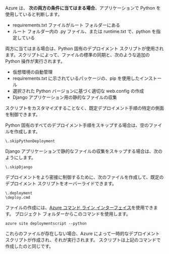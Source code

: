 Azure は、 **次の両方の条件に当てはまる場合**、アプリケーションで Python を使用していると判断します。

* requirements.txt ファイルがルート フォルダーにある
* ルート フォルダー内の .py ファイル、または runtime.txt で、python を指定している

両方に当てはまる場合は、Python 固有のデプロイメント スクリプトが使用されます。スクリプトによって、ファイルの標準の同期と、次のような追加の Python 操作が実行されます。

* 仮想環境の自動管理
* requirements.txt に示されているパッケージの、pip を使用したインストール
* 選択された Python バージョンに基づく適切な web.config の作成
* Django アプリケーション用の静的なファイルの収集

スクリプトをカスタマイズすることなく、既定デプロイメント手順の特定の側面を制御できます。

Python 固有のすべてのデプロイメント手順をスキップする場合は、空のファイルを作成します。

    \.skipPythonDeployment

Django アプリケーションで静的なファイルの収集をスキップする場合は、次のようにします。

    \.skipDjango 

デプロイメントをより密接に制御するために、次のファイルを作成して、既定のデプロイメント スクリプトをオーバーライドできます。

    \.deployment
    \deploy.cmd

ファイルの作成には、[Azure コマンド ライン インターフェイス][Azure コマンド ライン インターフェイス]を使用できます。  プロジェクト フォルダーからこのコマンドを使用します。

    azure site deploymentscript --python

これらのファイルが存在しない場合、Azure によって一時的なデプロイメント スクリプトが作成され、それが実行されます。  スクリプトは上記のコマンドで作成したのと同じです。

[Azure コマンド ライン インターフェイス]: http://azure.microsoft.com/downloads/
